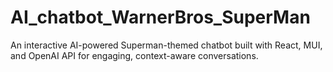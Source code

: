 # AI_chatbot_WarnerBros_SuperMan
An interactive AI-powered Superman-themed chatbot built with React, MUI, and OpenAI API for engaging, context-aware conversations.
